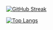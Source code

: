[![GitHub Streak](https://streak-stats.demolab.com/?user=sophiekruijt)](https://git.io/streak-stats)

[![Top Langs](https://github-readme-stats.vercel.app/api/top-langs/?username=sophiekruijt&layout=compact&theme=vision-friendly-dark)](https://github.com/anuraghazra/github-readme-stats)
